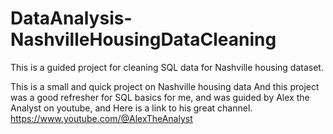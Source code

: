 # DataAnalysis-NashvilleHousingDataCleaning
This is a guided project for cleaning SQL data for Nashville housing dataset.

This is a small and quick project on Nashville housing data And this project was a good refresher for SQL basics for me, and was guided by Alex the Analyst on youtube, and Here is a link to his great channel. https://www.youtube.com/@AlexTheAnalyst
